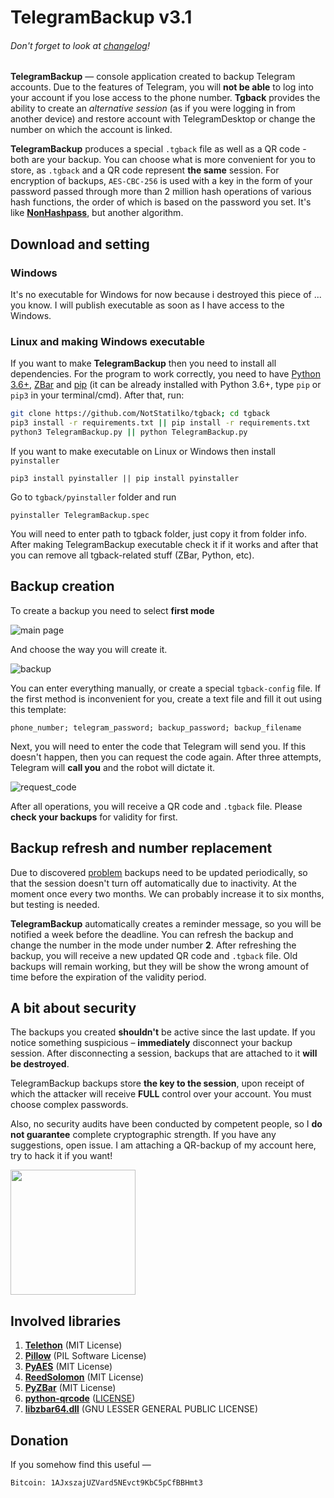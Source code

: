 # TelegramBackup v3.1
######  _Don't forget to look at [changelog](CHANGELOG.md)!_

**TelegramBackup** — console application created to backup Telegram accounts. Due to the features of Telegram, you will **not be able** to log into your account if you lose access to the phone number. **Tgback** provides the ability to create an _alternative session_ (as if you were logging in from another device) and restore account with TelegramDesktop or change the number on which the account is linked.

**TelegramBackup** produces a special `.tgback` file as well as a QR code - both are your backup. You can choose what is more convenient for you to store, as `.tgback` and a QR code represent **the same** session. For encryption of backups, `AES-CBC-256` is used with a key in the form of your password passed through more than 2 million hash operations of various hash functions, the order of which is based on the password you set. It's like [**NonHashpass**](https://github.com/NotStatilko/NonHashpass), but another algorithm.

 ## Download and setting
 ### Windows
  It's no executable for Windows for now because i destroyed this piece of ... you know. I will publish executable as soon as I have access to the Windows.
 ### Linux and making Windows executable
  If you want to make **TelegramBackup** then you need to install all dependencies. For the program to work correctly, you need to have [Python 3.6+](https://python.org), [ZBar](http://zbar.sourceforge.net) and [pip](https://pypi.org/project/pip/) (it can be already installed with Python 3.6+, type `pip` or `pip3` in your terminal/cmd). After that, run:
  ```bash
  git clone https://github.com/NotStatilko/tgback; cd tgback
  pip3 install -r requirements.txt || pip install -r requirements.txt
  python3 TelegramBackup.py || python TelegramBackup.py
  ```
  If you want to make executable on Linux or Windows then install `pyinstaller`
  ```
  pip3 install pyinstaller || pip install pyinstaller
  ```
  Go to `tgback/pyinstaller` folder and run
  ```
  pyinstaller TelegramBackup.spec
  ```
  You will need to enter path to tgback folder, just copy it from folder info. After making TelegramBackup executable check it if it works and after  that you can remove all tgback-related stuff (ZBar, Python, etc).
 ## Backup creation
  To create a backup you need to select **first mode**

  ![main page](https://telegra.ph/file/5ba889aff30a503e32f80.png)

  And choose the way you will create it.

  ![backup](https://telegra.ph/file/0424f7419d2cb13ceffbd.png)

  You can enter everything manually, or create a special `tgback-config` file. If the first method is inconvenient for you, create a text file and fill it out using this template:
  ```
  phone_number; telegram_password; backup_password; backup_filename
  ```
  Next, you will need to enter the code that Telegram will send you. If this doesn't happen, then you can request the code again. After three attempts, Telegram will **call you** and the robot will dictate it.

  ![request_code](https://telegra.ph/file/af75b96c5cab656ed7a89.png)

After all operations, you will receive a QR code and `.tgback` file. Please **check your backups** for validity for first.

## Backup refresh and number replacement
 Due to discovered [problem](https://github.com/NotStatilko/tgback/issues/2) backups need to be updated periodically, so that the session doesn't turn off automatically due to inactivity. At the moment once every two months. We can probably increase it to six months, but testing is needed.

**TelegramBackup** automatically creates a reminder message, so you will be notified a week before the deadline. You can refresh the backup and change the number in the mode under number **2**. After refreshing the backup, you will receive a new updated QR code and `.tgback` file. Old backups will remain working, but they will be show the wrong amount of time before the expiration of the validity period.

## A bit about security
 The backups you created **shouldn't** be active since the last update. If you notice something suspicious – **immediately** disconnect your backup session. After disconnecting a session, backups that are attached to it **will be destroyed**.

TelegramBackup backups store **the key to the session**, upon receipt of which the attacker will receive **FULL** control over your account. You must choose complex passwords.

Also, no security audits have been conducted by competent people, so I **do not guarantee** complete cryptographic strength. If you have any suggestions, open issue. I am attaching a QR-backup of my account here, try to hack it if you want!

<img src="https://telegra.ph/file/4309aba93c6d673470e9e.png" width="200" height="200"></img>

## Involved libraries
1. [**Telethon**](https://github.com/LonamiWebs/Telethon) (MIT License)
2. [**Pillow**](https://github.com/python-pillow/Pillow) (PIL Software License)
3. [**PyAES**](https://github.com/ricmoo/pyaes) (MIT License)
4. [**ReedSolomon**](https://github.com/tomerfiliba/reedsolomon) (MIT License)
5. [**PyZBar**](https://github.com/NaturalHistoryMuseum/pyzbar) (MIT License)
6. [**python-qrcode**](https://github.com/lincolnloop/python-qrcode) ([LICENSE](https://github.com/lincolnloop/python-qrcode/blob/master/LICENSE))
7. [**libzbar64.dll**](https://github.com/dani4/ZBarWin64) (GNU LESSER GENERAL PUBLIC LICENSE)
## Donation
If you somehow find this useful —
```
Bitcoin: 1AJxszajUZVard5NEvct9KbC5pCfBBHmt3
```

